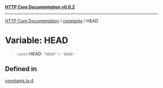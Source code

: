 [**HTTP Core Documentation v0.0.2**](../../README.md)

***

[HTTP Core Documentation](../../modules.md) / [constants](../README.md) / HEAD

# Variable: HEAD

> `const` **HEAD**: `"HEAD"` = `'HEAD'`

## Defined in

[constants.ts:4](https://github.com/stonemjs/http-core/blob/ed7c2187bd85b6877da7cd9f8c94448716446e07/src/constants.ts#L4)
